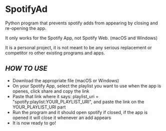 # SpotifyAd
Python program that prevents spotify adds from appearing by closing and re-opening the app.

It only works for the Spotify App, not Spotify Web. (macOS and Windows)

It is a personal project, it is not meant to be any serious replacement or competitor ro other existing programs and apps.

*HOW TO USE*
--------------

- Download the appropriate file (macOS or Windows)
- On your Spotify App, select the playlist you want to use when the app is openes, click share and copy the link
- Paste that link where it says: playlist_uri = "spotify:playlist:YOUR_PLAYLIST_URI", and paste the link on the YOUR_PLAYLIST_URI part
- Run the program and it should open spotify if closed, if the app is opened it will close it whenever an add appears
- It is now ready to go!
